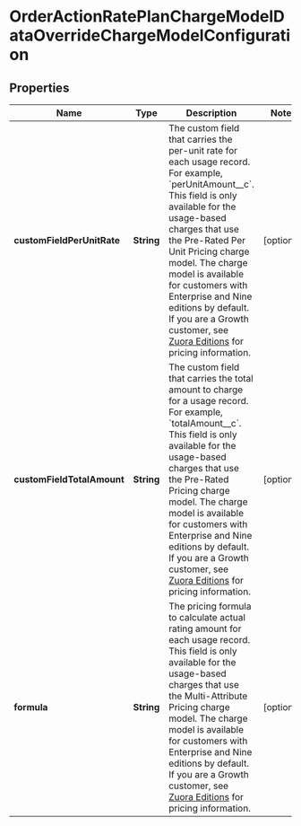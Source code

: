 

# OrderActionRatePlanChargeModelDataOverrideChargeModelConfiguration


## Properties

| Name | Type | Description | Notes |
|------------ | ------------- | ------------- | -------------|
|**customFieldPerUnitRate** | **String** | The custom field that carries the per-unit rate for each usage record. For example, &#x60;perUnitAmount__c&#x60;.  This field is only available for the usage-based charges that use the Pre-Rated Per Unit Pricing charge model. The charge model is available for customers with Enterprise and Nine editions by default. If you are a Growth customer, see [Zuora Editions](https://knowledgecenter.zuora.com/BB_Introducing_Z_Business/C_Zuora_Editions) for pricing information.  |  [optional] |
|**customFieldTotalAmount** | **String** | The custom field that carries the total amount to charge for a usage record. For example, &#x60;totalAmount__c&#x60;.  This field is only available for the usage-based charges that use the Pre-Rated Pricing charge model. The charge model is available for customers with Enterprise and Nine editions by default. If you are a Growth customer, see [Zuora Editions](https://knowledgecenter.zuora.com/BB_Introducing_Z_Business/C_Zuora_Editions) for pricing information.  |  [optional] |
|**formula** | **String** | The pricing formula to calculate actual rating amount for each usage record.  This field is only available for the usage-based charges that use the Multi-Attribute Pricing charge model. The charge model is available for customers with Enterprise and Nine editions by default. If you are a Growth customer, see [Zuora Editions](https://knowledgecenter.zuora.com/BB_Introducing_Z_Business/C_Zuora_Editions) for pricing information.  |  [optional] |



